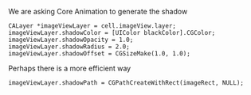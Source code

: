 We are asking Core Animation to generate the shadow
```
CALayer *imageViewLayer = cell.imageView.layer;
imageViewLayer.shadowColor = [UIColor blackColor].CGColor;
imageViewLayer.shadowOpacity = 1.0;
imageViewLayer.shadowRadius = 2.0;
imageViewLayer.shadowOffset = CGSizeMake(1.0, 1.0);
```
Perhaps there is a more efficient way
```
imageViewLayer.shadowPath = CGPathCreateWithRect(imageRect, NULL);
```
